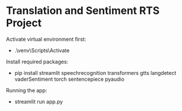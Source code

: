# Translation and Sentiment RTS Project

Activate virtual environment first:
- .\venv\Scripts\Activate

Install required packages:
- pip install streamlit speechrecognition transformers gtts langdetect vaderSentiment torch sentencepiece pyaudio

Running the app:
- streamlit run app.py
